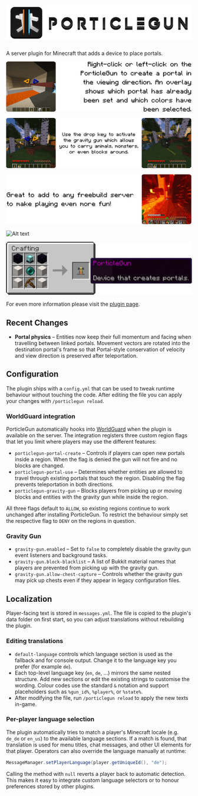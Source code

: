 # ![Alt text](https://raw.githubusercontent.com/nurkert/PorticleGun/main/images/porticlegun_banner.png)
 A server plugin for Minecraft that adds a device to place portals.
 
![Alt text](https://raw.githubusercontent.com/nurkert/PorticleGun/main/images/basic_preview.gif)

![Alt text](https://raw.githubusercontent.com/nurkert/PorticleGun/main/images/gravity_preview.gif)

![Alt text](https://raw.githubusercontent.com/nurkert/PorticleGun/main/images/freebuild_showcase.gif)

![Alt text](https://raw.githubusercontent.com/nurkert/PorticleGun/main/images/change_settings.gif)

![Alt text](https://raw.githubusercontent.com/nurkert/PorticleGun/main/images/crafting_recipe.png)

For even more information please visit the [plugin page](https://www.spigotmc.org/resources/porticlegun-1-9.107796/).

## Recent Changes

* **Portal physics** – Entities now keep their full momentum and facing when travelling between linked portals. Movement vectors are rotated into the destination portal's frame so that Portal-style conservation of velocity and view direction is preserved after teleportation.

## Configuration

The plugin ships with a `config.yml` that can be used to tweak runtime behaviour without touching the code. After editing the file you can apply your changes with `/porticlegun reload`.

### WorldGuard integration

PorticleGun automatically hooks into [WorldGuard](https://enginehub.org/worldguard) when the plugin is available on the server. The integration registers three custom region flags that let you limit where players may use the different features:

* `porticlegun-portal-create` – Controls if players can open new portals inside a region. When the flag is denied the gun will not fire and no blocks are changed.
* `porticlegun-portal-use` – Determines whether entities are allowed to travel through existing portals that touch the region. Disabling the flag prevents teleportation in both directions.
* `porticlegun-gravity-gun` – Blocks players from picking up or moving blocks and entities with the gravity gun while inside the region.

All three flags default to `ALLOW`, so existing regions continue to work unchanged after installing PorticleGun. To restrict the behaviour simply set the respective flag to `DENY` on the regions in question.

### Gravity Gun

* `gravity-gun.enabled` – Set to `false` to completely disable the gravity gun event listeners and background tasks.
* `gravity-gun.block-blacklist` – A list of Bukkit material names that players are prevented from picking up with the gravity gun.
* `gravity-gun.allow-chest-capture` – Controls whether the gravity gun may pick up chests even if they appear in legacy configuration files.

## Localization

Player-facing text is stored in `messages.yml`. The file is copied to the plugin's data folder on first start, so you can adjust translations without rebuilding the plugin.

### Editing translations

* `default-language` controls which language section is used as the fallback and for console output. Change it to the language key you prefer (for example `de`).
* Each top-level language key (`en`, `de`, …) mirrors the same nested structure. Add new sections or edit the existing strings to customise the wording. Colour codes use the standard `&` notation and support placeholders such as `%gun_id%`, `%player%`, or `%state%`.
* After modifying the file, run `/porticlegun reload` to apply the new texts in-game.

### Per-player language selection

The plugin automatically tries to match a player's Minecraft locale (e.g. `de_de` or `en_us`) to the available language sections. If a match is found, that translation is used for menu titles, chat messages, and other UI elements for that player. Operators can also override the language manually at runtime:

```java
MessageManager.setPlayerLanguage(player.getUniqueId(), "de");
```

Calling the method with `null` reverts a player back to automatic detection. This makes it easy to integrate custom language selectors or to honour preferences stored by other plugins.
